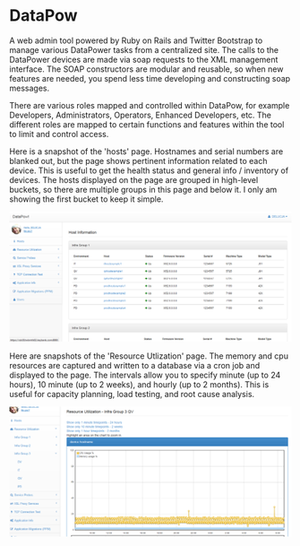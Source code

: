 DataPow
=======

A web admin tool powered by Ruby on Rails and Twitter Bootstrap to manage various DataPower tasks from a centralized site. The calls to the DataPower devices are made via soap requests to the XML management interface. The SOAP constructors are modular and reusable, so when new features are needed, you spend less time developing and constructing soap messages.

There are various roles mapped and controlled within DataPow, for example Developers, Administrators, Operators, Enhanced Developers, etc. The different roles are mapped to certain functions and features within the tool to limit and control access.

Here is a snapshot of the 'hosts' page. Hostnames and serial numbers are blanked out, but the page shows pertinent information related to each device. This is useful to get the health status and general info / inventory of devices. The hosts displayed on the page are grouped in high-level buckets, so there are multiple groups in this page and below it. I only am showing the first bucket to keep it simple.

![ScreenShot](snapshots/hosts2.PNG)

Here are snapshots of the 'Resource Utlization' page. The memory and cpu resources are captured and written to a database via a cron job and displayed to the page. The intervals allow you to specify minute (up to 24 hours), 10 minute (up to 2 weeks), and hourly (up to 2 months). This is useful for capacity planning, load testing, and root cause analysis.

![ScreenShot](snapshots/resource_utilization.PNG)
